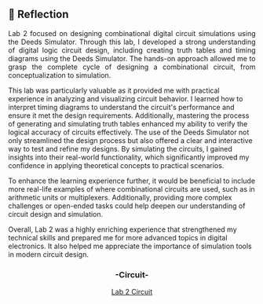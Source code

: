 ## 💭 Reflection
<p align= "justify">
Lab 2 focused on designing combinational digital circuit simulations using the Deeds Simulator. Through this lab, I developed a strong understanding of digital logic circuit design, including creating truth tables and timing diagrams using the Deeds Simulator. The hands-on approach allowed me to grasp the complete cycle of designing a combinational circuit, from conceptualization to simulation.

This lab was particularly valuable as it provided me with practical experience in analyzing and visualizing circuit behavior. I learned how to interpret timing diagrams to understand the circuit's performance and ensure it met the design requirements. Additionally, mastering the process of generating and simulating truth tables enhanced my ability to verify the logical accuracy of circuits effectively. The use of the Deeds Simulator not only streamlined the design process but also offered a clear and interactive way to test and refine my designs. By simulating the circuits, I gained insights into their real-world functionality, which significantly improved my confidence in applying theoretical concepts to practical scenarios.

To enhance the learning experience further, it would be beneficial to include more real-life examples of where combinational circuits are used, such as in arithmetic units or multiplexers. Additionally, providing more complex challenges or open-ended tasks could help deepen our understanding of circuit design and simulation.

Overall, Lab 2 was a highly enriching experience that strengthened my technical skills and prepared me for more advanced topics in digital electronics. It also helped me appreciate the importance of simulation tools in modern circuit design.


<div align="center">
  <h3>-Circuit-</h3>
  <a href="https://github.com/Angela127/Year-1/blob/main/Digital%20Logic/Lab%202/Lab%202%20Circuit.pbs">Lab 2 Circuit</a>
  
